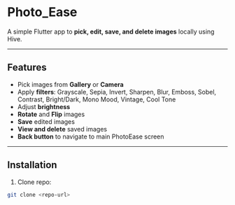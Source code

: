 # Photo_Ease

A simple Flutter app to **pick, edit, save, and delete images** locally using Hive.

---

## Features

* Pick images from **Gallery** or **Camera**  
* Apply **filters**: Grayscale, Sepia, Invert, Sharpen, Blur, Emboss, Sobel, Contrast, Bright/Dark, Mono Mood, Vintage, Cool Tone  
* Adjust **brightness**  
* **Rotate** and **Flip** images  
* **Save** edited images  
* **View and delete** saved images  
* **Back button** to navigate to main PhotoEase screen  

---

## Installation

1. Clone repo:

```bash
git clone <repo-url>
